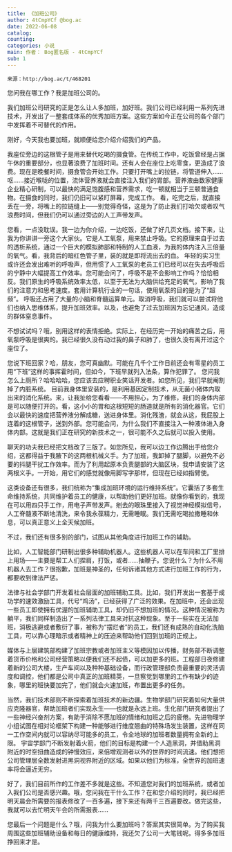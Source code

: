 ```yaml
---
title: 《加班公司》
author: 4tCmpYCf @bog.ac
date: 2022-06-08
catalog: 
counting: 
categories: 小说
main: 作者： Bog匿名版 - 4tCmpYCf
sub: 1
---
```

    来源：http://bog.ac/t/468201

您问我在哪工作？我是加班公司的。

我们加班公司研究的正是怎么让人多加班，加好班。我们公司已经利用一系列先进技术，开发出了一整套成体系的优秀加班方案。这些方案如今正在公司的各个部门中发挥着不可替代的作用。

刚好，今天我也要加班，就顺便给您介绍介绍我们的产品。

我座位旁边的这根管子是用来替代吃喝的摄食管。在传统工作中，吃饭曾经是占据午休的重要部分，也显著浪费了加班时间。还有人会在座位上吃零食，更造成了浪费。现在是晚餐时间，摄食管会开始工作。只要打开嘴上的拉链，将管道伸入……呕……接近喉咙的位置，流体营养液就会直接注入我们的胃部。营养液由数家健康企业精心研制，可以最快的满足饱腹感和营养需求，吃一顿就相当于三顿普通食物。在摄食的同时，我们仍旧可以紧盯屏幕，完成工作。
看，吃完之后，就直接丢在一旁，将嘴上的拉链缝上——别觉得奇怪，这是为了防止我们打哈欠或者叹气浪费时间，但我们仍可以通过旁边的人工声带发声。

您看，一点没耽误。我一边为你介绍，一边吃饭，还做了好几页文档。接下来，让我为你讲讲一旁这个大家伙。它是人工氧泵，用来禁止呼吸。它的原理来自于过去的透析系统，通过一个巨大的模拟肺部和特制的人工血液，为我的体内注入三倍量的氧气。看，我背后的暗红色管子里，装的就是即将流出去的血。
年轻的实习生或许还会发出难听的呼吸声，但用惯了人工氧泵的老员工们已经可以在失去呼吸后的宁静中大幅提高工作效率。您可能会问了，呼吸不是不会影响工作吗？恰恰相反。我们原生的呼吸系统效率太低，以至于无法为大脑供给充足的氧气，影响了我们的注意力和思考速度。套用计算机行业的一句话，使用氧泵的目的是为了“超频”。
呼吸还占用了大量的小脑和脊髓运算单元。取消呼吸，我们就可以尝试将他们也纳入思维体系，提升加班效率。以及，也避免了过去加班因为忘记通风，造成的群体窒息事件。

不想试试吗？哦，别用这样的表情拒绝。实际上，在经历完一开始的痛苦之后，用氧泵呼吸是很爽的。我已经很久没有动过我的鼻子和肺了，也很久没有离开过这个座位了。

您说下班回家？哈，朋友，您可真幽默。可能在几千个工作日前还会有零星的员工用“下班”这样的事挥霍时间，但如今，下班早就列入法条，算作犯罪了。
您问我怎么上厕所？哈哈哈哈，您应该去应聘职业笑话开发者。如您所见，我们早就阉割掉了内脏系统。
目前我身体里安装的，是利用基因定制技术，从无菌小猪体内取出来的消化系统。来，让我扯给您看看——不用担心，为了维修，我们的身体内部是可以随便打开的。看，这小小的胃和这根短短的肠道就是所有的消化器官。它们会以最快的速度把营养液分解成糖，送进身体里。消化残渣，就会从这，我屁股上连着的这根管子，送到外部。您可能会问，为什么我们不直接注入一种液体进入身体内部。这就是我们正在研究的新技术之一，很可能不久之后就可以投入使用。

聊天的功夫我已经把文档改了三版了。如您所见，我可以边工作边腾出手给您介绍，这都得益于我腋下的这两根机械义手。为了加班，我卸掉了腿脚，以避免不必要的抖腿干扰工作效率。而为了利用起原本负责腿部的大脑区块，我申请安装了这两根义手。一开始，用它们的感觉就像用脚写字那样，但现在已经如指臂使。

这类设备还有很多，我们统称为“集成加班环境的运行维持系统”。它囊括了多套生命维持系统，共同维护着员工的健康，以帮助他们更好加班。就像你看到的，我现在可以用四只手工作，用电子声带发声。剜去的眼珠里接入了视觉神经模拟信号，人工脊髓液不断地清洗，来令我永葆精力，无需睡眠。我们无需吃喝拉撒睡和休息，可以真正意义上全天候加班。

不过，我们还有很多别的部门，试图从其他角度进行加班工作的辅助。

比如，人工智能部门研制出很多种辅助机器人。这些机器人可以在车间和工厂里排上用场——主要是帮工人们捏肩，打饭，或者……抽鞭子。您说什么？为什么不用机器人去工作？很抱歉，加班是神圣的，任何诉诸其他方式进行加班工作的行为，都要收到律法严惩。

法律与社会学部门开发着社会层面的加班辅助工具。比如，我们开发出一套基于成功学的速效激励工具，代号“鸡汤”，已经获得了广泛的效果。在加班中，还会出现一些员工即使拥有优渥的加班辅助工具，却仍旧不想加班的情况。这种情况被称为躺平，我们同样制造出了一系列法律工具来对抗这种现象。至于一些实在无法加班，消极逃避或者敷衍了事，被称为“摆烂者”的员工，我们还有成熟的自动化洗脑工具，可以靠心理暗示或者精神上的压迫来帮助他们回到加班的正规上。

媒体与上层建筑部构建了加班宗教或者加班主义等模因加以传播，财务部不断调整着货币价格和公司经营策略以便我们还不起债，可以加更多的班。工程部日夜修建着新的公司大楼，生产车间以及种种基础设备，而行政管理部负责最重要的灵活调度和调控，他们都是公司中真正的加班精英，一旦察觉到哪里的工作有缺少的迹象，哪里的班快要加完了，他们就会火速加班，布置出更多的任务。

当然，我们技术部则不断探索着加班技术的新边疆。生物学部门研究着如何大量供应克隆器官，帮助加班者们实现永生——也就是永远上班。生化部门研究者提出了一些神经兴奋剂方案，有助于消除不愿加班的情绪和加班之后的疲倦。先进物理学小组试图在相对论框架下构建一种能够进行维度翘曲的特殊场发生装置，这样在同一工作空间内就可以容纳尽可能多的员工，令全地球的加班者数量拥有全新的上限。
宇宙学部门不断发射着火箭，他们的目标是构建一个人造黑洞，并借助黑洞附近的时空扭曲造成的钟慢效应，来倍增观测者以外的世界的时间流速。他们想把公司管理层全数发射进黑洞视界附近的区域。如果以他们为标准，全世界的加班速率将会逼近无穷。

好了，我们目前所作的工作差不多就是这些。不知道您对我们的加班系统，或者加入我们公司是否感兴趣。哦，您问我在干什么工作？在和您介绍的同时，我已经把明天晨会所需要的报表修改了一百多遍，接下来还有两千三百遍要改。做完这些，我就可以去忙明天午会的所需报表……

您最后一个问题是什么？哦，问我为什么要加班吗？答案其实很简单。为了购买我周围这些加班辅助设备和每日的健康维持，我还欠了公司一大笔钱呢。得多多加班挣回来才是。

